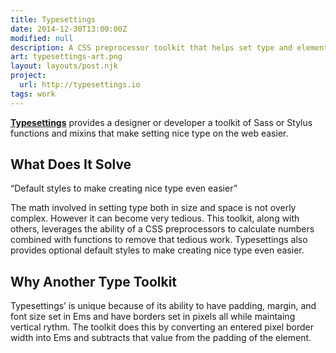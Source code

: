 ```yaml
---
title: Typesettings
date: 2014-12-30T13:00:00Z
modified: null
description: A CSS preprocessor toolkit that helps set type and elements in Ems with modular scale, vertical rhythm, and responsive ratio based headlines.
art: typesettings-art.png
layout: layouts/post.njk
project:
  url: http://typesettings.io
tags: work
---
```


**[Typesettings](http://typesettings.io)** provides a designer or developer a toolkit of Sass or Stylus functions and mixins that make setting nice type on the web easier.

## What Does It Solve

<aside class="pullquote right">
  <p>“Default styles to make creating nice type even easier”</p>
</aside>

The math involved in setting type both in size and space is not overly complex. However it can become very tedious. This toolkit, along with others, leverages the ability of a CSS preprocessors to calculate numbers combined with functions to remove that tedious work. Typesettings also provides optional default styles to make creating nice type even easier.

## Why Another Type Toolkit

Typesettings’ is unique because of its ability to have padding, margin, and font size set in Ems and have borders set in pixels all while maintaing vertical rythm. The toolkit does this by converting an entered pixel border width into Ems and subtracts that value from the padding of the element.
